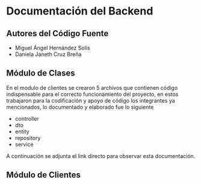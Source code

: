 # Documentación del Backend

## Autores del Código Fuente
- Miguel Ángel Hernández Solís
- Daniela Janeth Cruz Breña

## Módulo de Clases 
En el modulo de clientes se crearon 5 archivos que contienen código indispensable para el correcto funcionamiento del proyecto, en estos trabajaron para la codificación y apoyo de código los integrantes ya mencionados, lo documentado y elaborado fue lo siguiente

- controller
- dto
- entity 
- repository
- service

A continuación se adjunta el link directo para observar esta documentación.

## Módulo de Clientes
